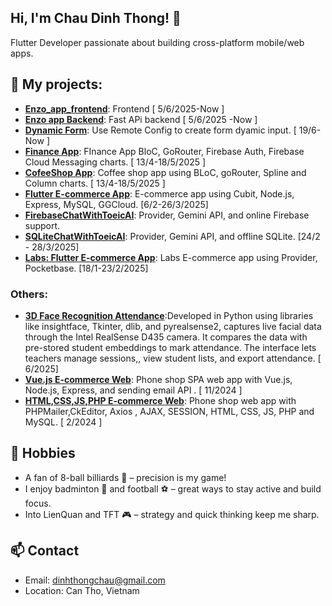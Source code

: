 ## Hi, I'm Chau Dinh Thong! 👋  
Flutter Developer passionate about building cross-platform mobile/web apps.
## 🌱 My projects:
- **[Enzo_app_frontend](https://github.com/dinhthongchau/flutter-enzo-english)**: Frontend [ 5/6/2025-Now ] 
- **[Enzo app Backend](https://github.com/dinhthongchau/fastAPI-enzo-english)**: Fast APi backend [ 5/6/2025 -Now ] 
- **[Dynamic Form](https://github.com/dinhthongchau/biwo-dynamic-form)**: Use Remote Config to create form dyamic input. [ 19/6-Now ] 
- **[Finance App](https://github.com/dinhthongchau/biwo-finance)**: FInance App BloC, GoRouter, Firebase Auth, Firebase Cloud Messaging charts. [ 13/4-18/5/2025 ] 
- **[CofeeShop App](https://github.com/dinhthongchau/coffeeshop_app1)**: Coffee shop app using BLoC, goRouter, Spline and Column charts. [ 13/4-18/5/2025 ] 
- **[Flutter E-commerce App](https://github.com/dinhthongchau/Flutter-ecommerce-app)**: E-commerce app using Cubit, Node.js, Express, MySQL, GGCloud. [6/2-26/3/2025]
- **[FirebaseChatWithToeicAI](https://github.com/dinhthongchau/FirebaseChatWithTOEICAI)**:  Provider, Gemini API, and online Firebase support. 
- **[SQLiteChatWithToeicAI](https://github.com/dinhthongchau/SQLiteChatWithTOEICAI)**:  Provider, Gemini API, and offline SQLite. [24/2 - 28/3/2025] 
- **[Labs: Flutter E-commerce App](https://github.com/dinhthongchau/flutter-labs-myshop)**: Labs E-commerce app using Provider, Pocketbase. [18/1-23/2/2025]
### Others: 
- **[3D Face Recognition Attendance](https://github.com/dinhthongchau/nckh_070225)**:Developed in Python using libraries like insightface, Tkinter, dlib, and pyrealsense2, captures live facial
data through the Intel RealSense D435 camera. It compares the data with pre-stored student embeddings to mark attendance. The interface lets teachers manage sessions,, view student lists, and export attendance. [ 6/2025] 
- **[Vue.js E-commerce Web](https://github.com/dinhthongchau/VuejsNodejs-ecommerce-web)**: Phone shop SPA web app with Vue.js, Node.js, Express, and sending email API . [ 11/2024 ]
- **[HTML,CSS,JS,PHP E-commerce Web](https://github.com/dinhthongchau/phone-shop-html-css-js-php-Feb2024)**: Phone shop web app with PHPMailer,CkEditor, Axios , AJAX, SESSION, HTML, CSS, JS, PHP and MySQL. [ 2/2024 ]

## 🎯 Hobbies 
- A fan of 8-ball billiards 🎱 – precision is my game!
- I enjoy badminton 🏸 and football ⚽ – great ways to stay active and build focus.
- Into LienQuan and TFT 🎮 – strategy and quick thinking keep me sharp.

## 📫 Contact  
- Email: dinhthongchau@gmail.com
- Location: Can Tho, Vietnam
